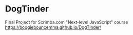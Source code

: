 # DogTinder
Final Project for Scrimba.com "Next-level JavaScript" course </br>
https://boogiebouncemma.github.io/DogTinder/

